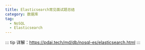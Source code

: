```yaml
---
title: Elasticsearch常见面试题总结
category: 数据库
tag:
  - NoSQL
  - Elasticsearch
---
```


::: tip
详解：https://pdai.tech/md/db/nosql-es/elasticsearch.html
:::
